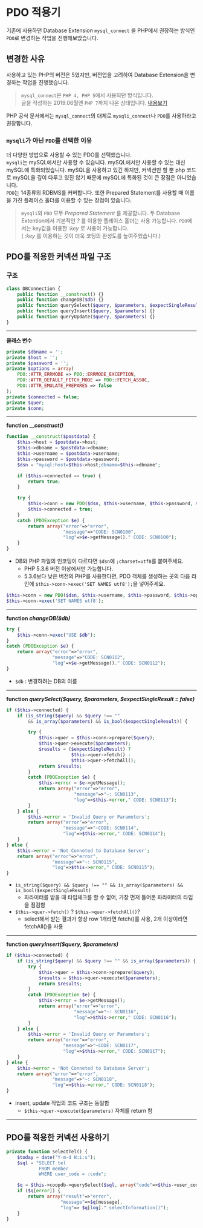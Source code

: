 PDO 적용기
===

기존에 사용하던 Database Extension `mysql_connect` 을 PHP에서 권장하는 방식인 `PDO`로 변경하는 작업을 진행해보았습니다.  

변경한 사유
---

사용하고 있는 PHP의 버전은 5였지만, 버전업을 고려하여 Database Extension을 변경하는 작업을 진행했습니다.

> `mysql_connect`은 `PHP 4, PHP 5`에서 사용되던 방식입니다.  
> 글을 작성하는 2019.06월엔 `PHP 7`까지 나온 상태입니다.
> [내용보기](https://www.php.net/manual/en/function.mysql-connect.php)

PHP 공식 문서에서는 `mysql_connect`의 대체로 `mysqli_connect`나 `PDO`를 사용하라고 권장합니다.

### `mysqli`가 아닌 `PDO`를 선택한 이유
더 다양한 방법으로 사용할 수 있는 PDO를 선택했습니다.  
`mysqli`는 mySQL에서만 사용할 수 있습니다. mySQL에서만 사용할 수 있는 대신 mySQL에 특화되었습니다.  mySQL을 사용하고 있긴 하지만, 커넥션만 할 뿐 php 코드로 mySQL을 깊이 다루고 있진 않기 때문에 mySQL에 특화된 것이 큰 장점은 아니었습니다.  
`PDO`는 14종류의 RDBMS를 커버합니다. 또한 Prepared Statement를 사용할 때 이름을 가진 플레이스 홀더를 이용할 수 있는 장점이 있습니다.
> `mysqli`와 `PDO` 모두 _Prepared Statement_ 를 제공합니다. 두 Database Extention에서 기본적인 _?_ 를 이용한 플레이스 홀더는 사용 가능합니다. `PDO`에서는 key값을 이용한 _:key_ 로 사용이 가능합니다.  
( _:key_ 를 이용하는 것이 더욱 코딩의 완성도를 높여주었습니다.)


PDO를 적용한 커넥션 파일 구조
---

### 구조

```php
class DBConnection {
    public function __construct() {}
    public function changeDB($db) {}
    public function querySelect($query, $parameters, $expectSingleResult = false) {}
    public function queryInsert($query, $parameters) {}
    public function queryUpdate($query, $parameters) {}
}

```

---

**클래스 변수**

```php
private $dbname = '';
private $host = '';
private $password = '';
private $options = array(
    PDO::ATTR_ERRMODE => PDO::ERRMODE_EXCEPTION,
    PDO::ATTR_DEFAULT_FETCH_MODE => PDO::FETCH_ASSOC,
    PDO::ATTR_EMULATE_PREPARES => false
);
private $connected = false;
private $quer;
private $conn;
```

---

**function ___construct()_**

```php
function __construct($postdata) {
    $this->host = $postdata->host;
    $this->dbname = $postdata->dbname;
    $this->username = $postdata->username;
    $this->password = $postdata->password;
    $dsn = "mysql:host=$this->host;dbname=$this->dbname";

    if ($this->connected == true) {
        return true;
    }

    try {
        $this->conn = new PDO($dsn, $this->username, $this->password, $this->options);
        $this->connected = true;
    }
    catch (PDOException $e) {
        return array("error"=>"error",
                     "message"=>"CODE: SCN0100",
                     "log"=>$e->getMessage()." CODE: SCN0100");
    }
}
```

- DB와 PHP 파일의 인코딩이 다르다면 `$dsn`에 `;charset=utf8`를 붙여주세요.
  - PHP 5.3.6 버전 이상에서만 가능합니다.
  - 5.3.6보다 낮은 버전의 PHP를 사용한다면, PDO 객체를 생성하는 곳의 다음 라인에 `$this->conn->exec('SET NAMES utf8');`을 넣어주세요.

```php
$this->conn = new PDO($dsn, $this->username, $this->password, $this->options);
$this->conn->exec('SET NAMES utf8');
```

---

**function _changeDB($db)_**

```php
try {
    $this->conn->exec("USE $db");
}
catch (PDOException $e) {
    return array("error"=>"error",
                 "message"=>"CODE: SCN0112",
                 "log"=>$e->getMessage()." CODE: SCN0112");
}
```

- `$db` : 변경하려는 DB의 이름

---

**function _querySelect($query, $parameters, $expectSingleResult = false)_**

```php
if ($this->connected) {
    if (is_string($query) && $query !== ""
        && is_array($parameters) && is_bool($expectSingleResult)) {

        try {
            $this->quer = $this->conn->prepare($query);
            $this->quer->execute($parameters);
            $results = ($expectSingleResult) ?
                        $this->quer->fetch() :
                        $this->quer->fetchAll();
            return $results;
        }
        catch (PDOException $e) {
            $this->error = $e->getMessage();
            return array("error"=>"error",
                         "message"=>"~: SCN0113",
                         "log"=>$this->error," CODE: SCN0113");
        }
    } else {
        $this->error = 'Invalid Query or Parameters';
        return array("error"=>"error",
                     "message"=>"~CODE: SCN0114",
                     "log"=>$this->error," CODE: SCN0114");
    }
} else {
    $this->error = 'Not Conneted to Database Server';
    return array("error"=>"error",
                 "message"=>"~: SCN0115",
                 "log"=>$this->error," CODE: SCN0115");
}
```

- `is_string($query) && $query !== ""
        && is_array($parameters) && is_bool($expectSingleResult)`
  - 파라미터를 받을 때 타입체크를 할 수 없어, 가장 먼저 들어온 파라미터의 타입을 점검함
- `$this->quer->fetch()` ? `$this->quer->fetchAll()`?
  - select해서 받는 결과가 항상 row 1개라면 fetch()를 사용, 2개 이상이라면 fetchAll()을 사용

---

**function _queryInsert($query, $parameters)_**

```php
if ($this->connected) {
    if (is_string($query) && $query !== "" && is_array($parameters)) {
        try {
            $this->quer = $this->conn->prepare($query);
            $results = $this->quer->execute($parameters);
            return $results;
        }
        catch (PDOException $e) {
            $this->error = $e->getMessage();
            return array("error"=>"error",
                         "message"=>"~: SCN0116",
                         "log"=>$this->error," CODE: SCN0116");
        }
    } else {
        $this->error = 'Invalid Query or Parameters';
        return array("error"=>"error",
                     "message"=>"~CODE: SCN0117",
                     "log"=>$this->error," CODE: SCN0117");
    }
} else {
    $this->error = 'Not Conneted to Database Server';
    return array("error"=>"error",
                 "message"=>"~: SCN0118",
                 "log"=>$this->error," CODE: SCN0118");
}
```

- insert, update 작업의 코드 구조는 동일함
  - `$this->quer->execute($parameters)` 자체를 return 함

---

PDO를 적용한 커넥션 사용하기
---

```php
private function selectTel() {
    $today = date("Y-m-d H:i:s");
    $sql = "SELECT tel
            FROM member
            WHERE user_code = :code";

    $q = $this->coopdb->querySelect($sql, array("code"=>$this->user_code));
    if ($q[error]) {
        return array("result"=>"error",
                    "message"=>$q[message],
                    "log"=> $q[log]." selectInformation()");
    }
}
```

